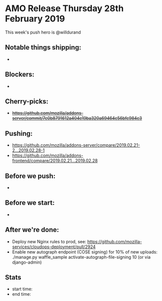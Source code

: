 # AMO Release Thursday 28th February 2019

This week's push hero is @willdurand

## Notable things shipping:

*

## Blockers:

*

## Cherry-picks:

* ~~https://github.com/mozilla/addons-server/commit/7c0b8791612a404e19ba320a69464c56bfc984c3~~

## Pushing:

- https://github.com/mozilla/addons-server/compare/2019.02.21-2...2019.02.28-1
- https://github.com/mozilla/addons-frontend/compare/2019.02.21...2019.02.28

## Before we push:

*

## Before we start:

*

## After we're done:

- Deploy new Nginx rules to prod, see: https://github.com/mozilla-services/cloudops-deployment/pull/2924
- Enable new autograph endpoint (COSE signing) for 10% of new uploads: ./manage.py waffle_sample activate-autograph-file-signing 10
  (or via django-admin)

## Stats

- start time:
- end time:
